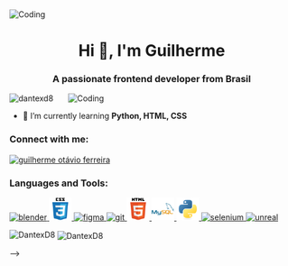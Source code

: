 <img align="center" alt="Coding" width="1000" src="https://c4.wallpaperflare.com/wallpaper/487/712/921/pixel-art-sun-building-sunset-wallpaper-preview.jpg">
<h1 align="center">Hi 👋, I'm Guilherme</h1>
<h3 align="center">A passionate frontend developer from Brasil</h3>
<img align="right" alt="Coding" width="400" src="https://i.pinimg.com/originals/f8/8c/72/f88c72972b8c4648bc4144c055eefcaf.gif">

<p align="left"> <img src="https://komarev.com/ghpvc/?username=dantexd8&label=Profile%20views&color=0e75b6&style=flat" alt="dantexd8" /> </p>

- 🌱 I’m currently learning **Python, HTML, CSS**

<h3 align="left">Connect with me:</h3>
<p align="left">
<a href="https://www.linkedin.com/in/guilherme-ot%C3%A1vio-ferreira-311692240/?originalSubdomain=br" target="blank"><img align="center" src="https://raw.githubusercontent.com/rahuldkjain/github-profile-readme-generator/master/src/images/icons/Social/linked-in-alt.svg" alt="guilherme otávio ferreira" height="30" width="40" /></a>
</p>

<h3 align="left">Languages and Tools:</h3>
<p align="left"> <a href="https://www.blender.org/" target="_blank" rel="noreferrer"> <img src="https://download.blender.org/branding/community/blender_community_badge_white.svg" alt="blender" width="40" height="40"/> </a> <a href="https://www.w3schools.com/css/" target="_blank" rel="noreferrer"> <img src="https://raw.githubusercontent.com/devicons/devicon/master/icons/css3/css3-original-wordmark.svg" alt="css3" width="40" height="40"/> </a> <a href="https://www.figma.com/" target="_blank" rel="noreferrer"> <img src="https://www.vectorlogo.zone/logos/figma/figma-icon.svg" alt="figma" width="40" height="40"/> </a> <a href="https://git-scm.com/" target="_blank" rel="noreferrer"> <img src="https://www.vectorlogo.zone/logos/git-scm/git-scm-icon.svg" alt="git" width="40" height="40"/> </a> <a href="https://www.w3.org/html/" target="_blank" rel="noreferrer"> <img src="https://raw.githubusercontent.com/devicons/devicon/master/icons/html5/html5-original-wordmark.svg" alt="html5" width="40" height="40"/> </a> <a href="https://www.mysql.com/" target="_blank" rel="noreferrer"> <img src="https://raw.githubusercontent.com/devicons/devicon/master/icons/mysql/mysql-original-wordmark.svg" alt="mysql" width="40" height="40"/> </a> <a href="https://www.python.org" target="_blank" rel="noreferrer"> <img src="https://raw.githubusercontent.com/devicons/devicon/master/icons/python/python-original.svg" alt="python" width="40" height="40"/> </a> <a href="https://www.selenium.dev" target="_blank" rel="noreferrer"> <img src="https://raw.githubusercontent.com/detain/svg-logos/780f25886640cef088af994181646db2f6b1a3f8/svg/selenium-logo.svg" alt="selenium" width="40" height="40"/> </a> <a href="https://unrealengine.com/" target="_blank" rel="noreferrer"> <img src="https://raw.githubusercontent.com/kenangundogan/fontisto/036b7eca71aab1bef8e6a0518f7329f13ed62f6b/icons/svg/brand/unreal-engine.svg" alt="unreal" width="40" height="40"/> </a> </p>

<p><img align="left" src="https://github-readme-stats.vercel.app/api/top-langs?username=dantexd8&show_icons=true&locale=en&layout=compact" alt="DantexD8" /></p>

<p>&nbsp;<img align="center" src="https://github-readme-stats.vercel.app/api?username=dantexd8&show_icons=true&locale=en" alt="DantexD8" /></p>

-->
